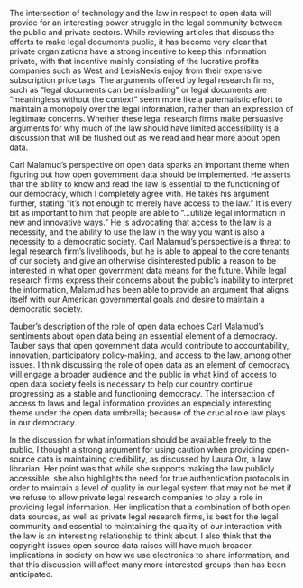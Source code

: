 The intersection of technology and the law in respect to open data will provide for an interesting power struggle in the legal community between the public and private sectors. While reviewing articles that discuss the efforts to make legal documents public, it has become very clear that private organizations have a strong incentive to keep this information private, with that incentive mainly consisting of the lucrative profits companies such as West and LexisNexis enjoy from their expensive subscription price tags. The arguments offered by legal research firms, such as “legal documents can be misleading” or legal documents are  “meaningless without the context” seem more like a paternalistic effort to maintain a monopoly over the legal information, rather than an expression of legitimate concerns. Whether these legal research firms make persuasive arguments for why much of the law should have limited accessibility is a discussion that will be flushed out as we read and hear more about open data. 

Carl Malamud’s perspective on open data sparks an important theme when figuring out how open government data should be implemented. He asserts that the ability to know and read the law is essential to the functioning of our democracy, which I completely agree with. He takes his argument further, stating “it’s not enough to merely have access to the law.” It is every bit as important to him that people are able to “…utilize legal information in new and innovative ways.”  He is advocating that access to the law is a necessity, and the ability to use the law in the way you want is also a necessity to a democratic society. Carl Malamud’s perspective is a threat to legal research firm’s livelihoods, but he is able to appeal to the core tenants of our society and give an otherwise disinterested public a reason to be interested in what open government data means for the future. While legal research firms express their concerns about the public’s inability to interpret the information, Malamud has been able to provide an argument that aligns itself with our American governmental goals and desire to maintain a democratic society. 

Tauber’s description of the role of open data echoes Carl Malamud’s sentiments about open data being an essential element of a democracy. Tauber says that open government data would contribute to accountability, innovation, participatory policy-making, and access to the law, among other issues. I think discussing the role of open data as an element of democracy will engage a broader audience and the public in what kind of access to open data society feels is necessary to help our country continue progressing as a stable and functioning democracy. The intersection of access to laws and legal information provides an especially interesting theme under the open data umbrella; because of the crucial role law plays in our democracy.

In the discussion for what information should be available freely to the public, I thought a strong argument for using caution when providing open-source data is maintaining credibility, as discussed by Laura Orr, a law librarian. Her point was that while she supports making the law publicly accessible, she also highlights the need for true authentication protocols in order to maintain a level of quality in our legal system that may not be met if we refuse to allow private legal research companies to play a role in providing legal information. Her implication that a combination of both open data sources, as well as private legal research firms, is best for the legal community and essential to maintaining the quality of our interaction with the law is an interesting relationship to think about. I also think that the copyright issues open source data raises will have much broader implications in society on how we use electronics to share information, and that this discussion will affect many more interested groups than has been anticipated.   